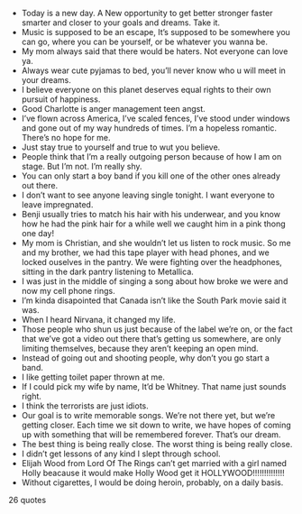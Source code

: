  - Today is a new day. A New opportunity to get better stronger faster smarter and closer to your goals and dreams. Take it.
 - Music is supposed to be an escape, It’s supposed to be somewhere you can go, where you can be yourself, or be whatever you wanna be.
 - My mom always said that there would be haters. Not everyone can love ya.
 - Always wear cute pyjamas to bed, you’ll never know who u will meet in your dreams.
 - I believe everyone on this planet deserves equal rights to their own pursuit of happiness.
 - Good Charlotte is anger management teen angst.
 - I’ve flown across America, I’ve scaled fences, I’ve stood under windows and gone out of my way hundreds of times. I’m a hopeless romantic. There’s no hope for me.
 - Just stay true to yourself and true to wut you believe.
 - People think that I’m a really outgoing person because of how I am on stage. But I’m not. I’m really shy.
 - You can only start a boy band if you kill one of the other ones already out there.
 - I don’t want to see anyone leaving single tonight. I want everyone to leave impregnated.
 - Benji usually tries to match his hair with his underwear, and you know how he had the pink hair for a while well we caught him in a pink thong one day!
 - My mom is Christian, and she wouldn’t let us listen to rock music. So me and my brother, we had this tape player with head phones, and we locked ouselves in the pantry. We were fighting over the headphones, sitting in the dark pantry listening to Metallica.
 - I was just in the middle of singing a song about how broke we were and now my cell phone rings.
 - I’m kinda disapointed that Canada isn’t like the South Park movie said it was.
 - When I heard Nirvana, it changed my life.
 - Those people who shun us just because of the label we’re on, or the fact that we’ve got a video out there that’s getting us somewhere, are only limiting themselves, because they aren’t keeping an open mind.
 - Instead of going out and shooting people, why don’t you go start a band.
 - I like getting toilet paper thrown at me.
 - If I could pick my wife by name, It’d be Whitney. That name just sounds right.
 - I think the terrorists are just idiots.
 - Our goal is to write memorable songs. We’re not there yet, but we’re getting closer. Each time we sit down to write, we have hopes of coming up with something that will be remembered forever. That’s our dream.
 - The best thing is being really close. The worst thing is being really close.
 - I didn’t get lessons of any kind I slept through school.
 - Elijah Wood from Lord Of The Rings can’t get married with a girl named Holly beacause it would make Holly Wood get it HOLLYWOOD!!!!!!!!!!!!!!
 - Without cigarettes, I would be doing heroin, probably, on a daily basis.

26 quotes